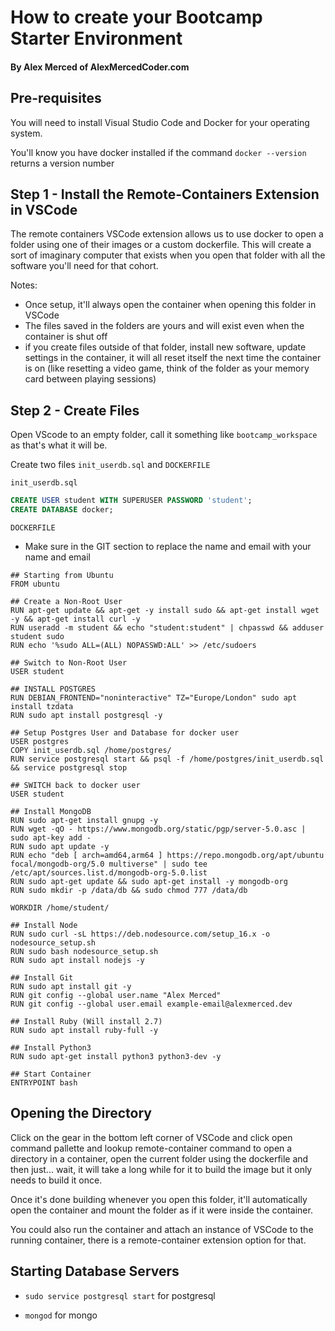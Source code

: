 # How to create your Bootcamp Starter Environment
#### By Alex Merced of AlexMercedCoder.com

## Pre-requisites

You will need to install Visual Studio Code and Docker for your operating system.

You'll know you have docker installed if the command `docker --version` returns a version number

## Step 1 - Install the Remote-Containers Extension in VSCode

The remote containers VSCode extension allows us to use docker to open a folder using one of their images or a custom dockerfile. This will create a sort of imaginary computer that exists when you open that folder with all the software you'll need for that cohort.

Notes:
- Once setup, it'll always open the container when opening this folder in VSCode
- The files saved in the folders are yours and will exist even when the container is shut off
- if you create files outside of that folder, install new software, update settings in the container, it will all reset itself the next time the container is on (like resetting a video game, think of the folder as your memory card between playing sessions)

## Step 2 - Create Files

Open VScode to an empty folder, call it something like `bootcamp_workspace` as that's what it will be.

Create two files `init_userdb.sql` and `DOCKERFILE`

`init_userdb.sql`
```sql
CREATE USER student WITH SUPERUSER PASSWORD 'student';
CREATE DATABASE docker;
```

`DOCKERFILE`
* Make sure in the GIT section to replace the name and email with your name and email
```docker
## Starting from Ubuntu
FROM ubuntu

## Create a Non-Root User
RUN apt-get update && apt-get -y install sudo && apt-get install wget -y && apt-get install curl -y
RUN useradd -m student && echo "student:student" | chpasswd && adduser student sudo
RUN echo '%sudo ALL=(ALL) NOPASSWD:ALL' >> /etc/sudoers

## Switch to Non-Root User
USER student

## INSTALL POSTGRES
RUN DEBIAN_FRONTEND="noninteractive" TZ="Europe/London" sudo apt install tzdata
RUN sudo apt install postgresql -y

## Setup Postgres User and Database for docker user
USER postgres
COPY init_userdb.sql /home/postgres/
RUN service postgresql start && psql -f /home/postgres/init_userdb.sql && service postgresql stop

## SWITCH back to docker user
USER student

## Install MongoDB
RUN sudo apt-get install gnupg -y
RUN wget -qO - https://www.mongodb.org/static/pgp/server-5.0.asc | sudo apt-key add -
RUN sudo apt update -y
RUN echo "deb [ arch=amd64,arm64 ] https://repo.mongodb.org/apt/ubuntu focal/mongodb-org/5.0 multiverse" | sudo tee /etc/apt/sources.list.d/mongodb-org-5.0.list
RUN sudo apt-get update && sudo apt-get install -y mongodb-org
RUN sudo mkdir -p /data/db && sudo chmod 777 /data/db

WORKDIR /home/student/

## Install Node
RUN sudo curl -sL https://deb.nodesource.com/setup_16.x -o nodesource_setup.sh
RUN sudo bash nodesource_setup.sh
RUN sudo apt install nodejs -y

## Install Git
RUN sudo apt install git -y
RUN git config --global user.name "Alex Merced"
RUN git config --global user.email example-email@alexmerced.dev

## Install Ruby (Will install 2.7)
RUN sudo apt install ruby-full -y

## Install Python3
RUN sudo apt-get install python3 python3-dev -y

## Start Container
ENTRYPOINT bash
```

## Opening the Directory

Click on the gear in the bottom left corner of VSCode and click open command pallette and lookup remote-container command to open a directory in a container, open the current folder using the dockerfile and then just... wait, it will take a long while for it to build the image but it only needs to build it once.

Once it's done building whenever you open this folder, it'll automatically open the container and mount the folder as if it were inside the container.

You could also run the container and attach an instance of VSCode to the running container, there is a remote-container extension option for that.

## Starting Database Servers

- `sudo service postgresql start` for postgresql

- `mongod` for mongo